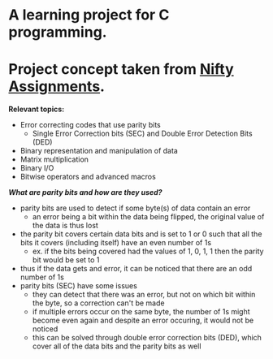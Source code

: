 # A learning project for C programming.

# Project concept taken from [Nifty Assignments](http://nifty.stanford.edu/2011/hansen-hamming-codes/).


<strong>Relevant topics:</strong>

  - Error correcting codes that use parity bits
    - Single Error Correction bits (SEC) and Double Error Detection Bits (DED)
  - Binary representation and manipulation of data
  - Matrix multiplication
  - Binary I/O
  - Bitwise operators and advanced macros


<strong><em>What are parity bits and how are they used?</em></strong>

  - parity bits are used to detect if some byte(s) of data contain an error
    - an error being a bit within the data being flipped, the original value of the data is thus lost
  - the parity bit covers certain data bits and is set to 1 or 0 such that all the bits it covers (including itself) have an even number of 1s
    - ex. if the bits being covered had the values of 1, 0, 1, 1 then the parity bit would be set to 1
  - thus if the data gets and error, it can be noticed that there are an odd number of 1s
  - parity bits (SEC) have some issues
    - they can detect that there was an error, but not on which bit within the byte, so a correction can't be made
    - if multiple errors occur on the same byte, the number of 1s might become even again and despite an error occuring, it would not be noticed
    - this can be solved through double error correction bits (DED), which cover all of the data bits and the parity bits as well

